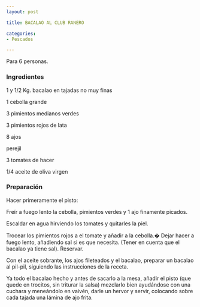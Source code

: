 ```yaml
---
layout: post

title: BACALAO AL CLUB RANERO

categories:
- Pescados

---
```

Para 6 personas.

<h3>Ingredientes</h3>

1 y 1/2 Kg. bacalao en tajadas no muy finas

1 cebolla grande

3 pimientos medianos verdes

3 pimientos rojos de lata

8 ajos

perejil

3 tomates de hacer

1/4 aceite de oliva virgen

<h3>Preparación</h3>

Hacer primeramente el pisto:

Freír a fuego lento la cebolla, pimientos verdes y 1 ajo finamente picados.

Escaldar en agua hirviendo los tomates y quitarles la piel.

Trocear los pimientos rojos a el tomate y añadir a la cebolla.� Dejar hacer a fuego lento, añadiendo sal si es que necesita. (Tener en cuenta que el bacalao ya tiene sal). Reservar.

Con el aceite sobrante, los ajos fileteados y el bacalao, preparar un bacalao al pil-pil, siguiendo las instrucciones de la receta.

Ya todo el bacalao hecho y antes de sacarlo a la mesa, añadir el pisto (que quede en trocitos, sin triturar la salsa) mezclarlo bien ayudándose con una cuchara y meneándolo en vaivén, darle un hervor y servir, colocando sobre cada tajada una lámina de ajo frita.

